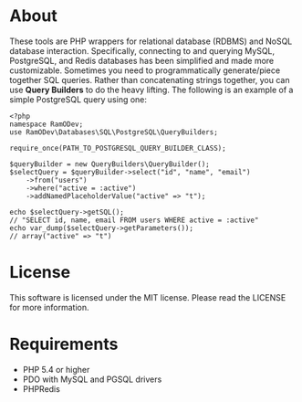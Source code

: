 # About
These tools are PHP wrappers for relational database (RDBMS) and NoSQL database interaction.  Specifically, connecting to and querying MySQL, PostgreSQL, and Redis databases has been simplified and made more customizable.  Sometimes you need to programmatically generate/piece together SQL queries.  Rather than concatenating strings together, you can use **Query Builders** to do the heavy lifting.  The following is an example of a simple PostgreSQL query using one:

```
<?php
namespace RamODev;
use RamODev\Databases\SQL\PostgreSQL\QueryBuilders;

require_once(PATH_TO_POSTGRESQL_QUERY_BUILDER_CLASS);

$queryBuilder = new QueryBuilders\QueryBuilder();
$selectQuery = $queryBuilder->select("id", "name", "email")
    ->from("users")
    ->where("active = :active")
    ->addNamedPlaceholderValue("active" => "t");

echo $selectQuery->getSQL();
// "SELECT id, name, email FROM users WHERE active = :active"
echo var_dump($selectQuery->getParameters());
// array("active" => "t")
```
# License
This software is licensed under the MIT license.  Please read the LICENSE for more information.
# Requirements
* PHP 5.4 or higher
* PDO with MySQL and PGSQL drivers
* PHPRedis